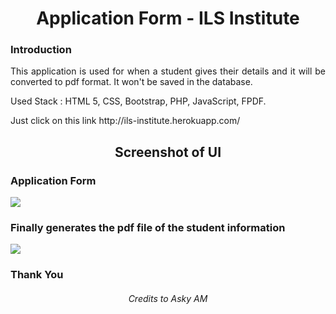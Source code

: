 <h1 align="center">Application Form - ILS Institute</h1>

### Introduction

<p align="justify">This application is used for when a student gives their details and it will be converted to pdf format. It won't be saved in the database.</p>

<p>Used Stack : HTML 5, CSS, Bootstrap, PHP, JavaScript, FPDF. </p>

<p>Just click on this link 
http://ils-institute.herokuapp.com/ </p>

<h2 align="center">Screenshot of UI</h2>

<h3>Application Form</h3>
<img src="https://user-images.githubusercontent.com/89337309/198518140-83036ead-fbb3-4fb7-ac1a-be6e5dab01ea.png">

<h3>Finally generates the pdf file of the student information</h3>
<img src="https://user-images.githubusercontent.com/89337309/196257187-19923d87-531e-4926-809e-02a38b7e9711.PNG">


<h3>Thank You</h3>

<h6 align="center">Credits to Asky AM</h6>
